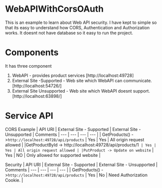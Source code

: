 # WebAPIWithCorsOAuth
This is an example to learn about Web API security. I have kept to simple so that its easy to understand how CORS, Authentication and Authorization works.
It doesnt not have database so it easy to run the project.
# Components
It has three component
1. WebAPI - provides product services [http://localhost:49728]
2. External Site -Supported - Web site which WebAPI can communicate. [http://localhost:54726/]
3. External Site Unsupported - Web site which WebAPI doesnt support. [http://localhost:63898/]

# Service API
CORS Example
| API URI | External Site - Supported |  External Site - Unsupported | Comments
| --- | --- | --- | --- |
| GetProducts() ->`http://localhost:49728/api/products` | Yes | Yes | All origin request allowed |
|GetProductById -> http://localhost:49728/api/products/1` | Yes | Yes | All origin request allowed |
|PutProduct -> Update on website` | Yes  | NO | Only allowed for supported website |

Security
| API URI | External Site - Supported |  External Site - Unsupported | Comments
| --- | --- | --- | --- |
| GetProducts() ->`http://localhost:49728/api/products` | Yes | No | Need Authorization Cookie. |
